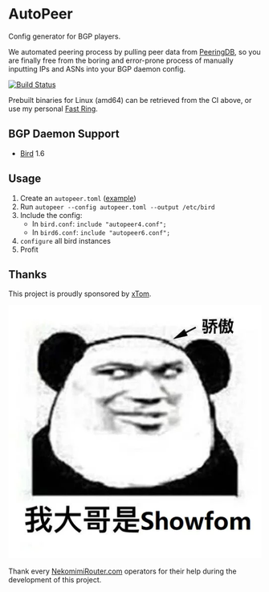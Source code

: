 # AutoPeer

Config generator for BGP players.

We automated peering process by pulling peer data from [PeeringDB](https://www.peeringdb.com/), so you are finally free from the boring and error-prone process of manually inputting IPs and ASNs into your BGP daemon config.

[![Build Status](https://dev.azure.com/nekomimiswitch/General/_apis/build/status/AutoPeer?branchName=master)](https://dev.azure.com/nekomimiswitch/General/_build/latest?definitionId=43&branchName=master)

Prebuilt binaries for Linux (amd64) can be retrieved from the CI above, or use my personal [Fast Ring](https://releases.swineson.me/releases/autopeer/autopeer-linux-amd64).

## BGP Daemon Support

* [Bird](https://bird.network.cz/) 1.6

## Usage

1. Create an `autopeer.toml` ([example](doc/examples/autopeer.toml))
2. Run `autopeer --config autopeer.toml --output /etc/bird`
3. Include the config: 
    * In `bird.conf`: `include "autopeer4.conf";`
    * In `bird6.conf`: `include "autopeer6.conf";`
4. `configure` all bird instances
5. Profit

## Thanks

This project is proudly sponsored by [xTom](https://xtom.com/).

![我大哥是Showfom.webp](doc/assets/my_brother.png)

Thank every [NekomimiRouter.com](https://nekomimirouter.com/) operators for their help during the development of this project.